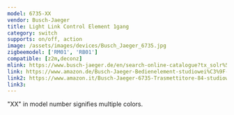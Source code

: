 ```yaml
---
model: 6735-XX
vendor: Busch-Jaeger 
title: Light Link Control Element 1gang 
category: switch
supports: on/off, action
image: /assets/images/devices/Busch_Jaeger_6735.jpg
zigbeemodel: ['RM01', 'RB01']
compatible: [z2m,deconz]
mlink: https://www.busch-jaeger.de/en/search-online-catalogue?tx_solr%5Bq%5D=light%5C+link+control+1gang
link: https://www.amazon.de/Busch-Jaeger-Bedienelement-studiowei%C3%9F-Funkempf%C3%A4nger-4011395189269/dp/B017KXGJDG
link2: https://www.amazon.it/Busch-Jaeger-6735-Trasmettitore-84-studioweiss-trasmettitore/dp/B017KXGRQA
link3: 
---
```

"XX" in model number signifies multiple colors.

